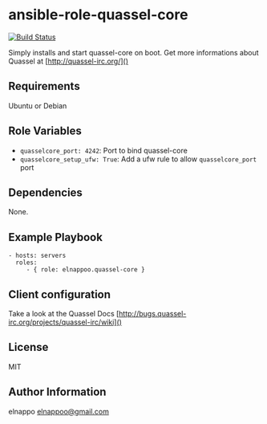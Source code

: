 # ansible-role-quassel-core
[![Build Status](https://travis-ci.org/elnappo/ansible-role-quassel-core.svg)](https://travis-ci.org/elnappo/ansible-role-quassel-core)

Simply installs and start quassel-core on boot. Get more informations about Quassel at [http://quassel-irc.org/]()

## Requirements
Ubuntu or Debian

## Role Variables
* `quasselcore_port: 4242`: Port to bind quassel-core
* `quasselcore_setup_ufw: True`: Add a ufw rule to allow `quasselcore_port` port

## Dependencies
None.

## Example Playbook
    - hosts: servers
      roles:
         - { role: elnappoo.quassel-core }

## Client configuration
Take a look at the Quassel Docs [http://bugs.quassel-irc.org/projects/quassel-irc/wiki]()

## License
MIT

## Author Information
elnappo <elnappoo@gmail.com>

